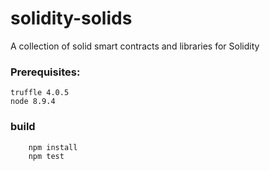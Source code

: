 # solidity-solids
A collection of solid smart contracts and libraries for Solidity

### Prerequisites:

```
truffle 4.0.5
node 8.9.4
```

### build
```
    npm install
    npm test
```


